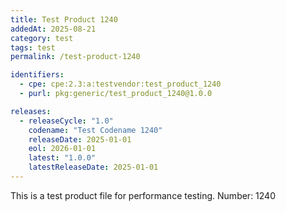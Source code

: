 ```yaml
---
title: Test Product 1240
addedAt: 2025-08-21
category: test
tags: test
permalink: /test-product-1240

identifiers:
  - cpe: cpe:2.3:a:testvendor:test_product_1240
  - purl: pkg:generic/test_product_1240@1.0.0

releases:
  - releaseCycle: "1.0"
    codename: "Test Codename 1240"
    releaseDate: 2025-01-01
    eol: 2026-01-01
    latest: "1.0.0"
    latestReleaseDate: 2025-01-01
---
```


This is a test product file for performance testing. Number: 1240
